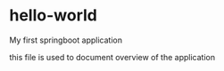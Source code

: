 # hello-world
My first springboot application

this file is used to document overview of the application
